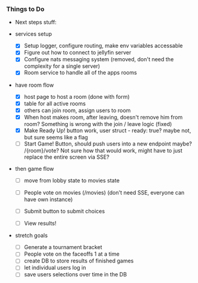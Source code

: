 ### Things to Do

- Next steps stuff: 

- services setup
    - [X] Setup logger, configure routing, make env variables accessable
    - [X] Figure out how to connect to jellyfin server
    - [X] Configure nats messaging system (removed, don't need the complexity for a single server)
    - [X] Room service to handle all of the apps rooms

- have room flow
    - [X] host page to host a room (done with form)
    - [X] table for all active rooms
    - [X] others can join room, assign users to room
    - [X] When host makes room, after leaving, doesn't remove him from room? Something is wrong with the
    join / leave logic (fixed)
    - [X] Make Ready Up! button work, user struct - ready: true? maybe not, but sure seems like a flag
    - [ ] Start Game! Button, should push users into a new endpoint maybe? /{room}/vote? Not sure
    how that would work, might have to just replace the entire screen via SSE?

- then game flow
    - [ ] move from lobby state to movies state
    - [ ] People vote on movies (/movies) (don't need SSE, everyone can have own instance)
    - [ ] Submit button to submit choices
    - [ ] View results!


- stretch goals
    - [ ] Generate a tournament bracket
    - [ ] People vote on the faceoffs 1 at a time
    - [ ] create DB to store results of finished games
    - [ ] let individual users log in
    - [ ] save users selections over time in the DB
